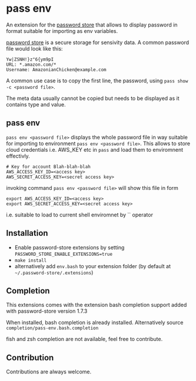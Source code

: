# pass env

An extension for the [password store](https://www.passwordstore.org/) that allows to display password in format suitable for importing as env variables.

[password store](https://www.passwordstore.org/) is a secure storage for sensivity data. A common password file would look like this:
```
Yw|ZSNH!}z"6{ym9pI
URL: *.amazon.com/*
Username: AmazonianChicken@example.com
```

A common use case is to copy the first line, the password, using `pass show -c <password file>`.

The meta data usually cannot be copied but needs to be displayed as it contains type and value.

## pass env

`pass env <password file>` displays the whole password file in way suitable for importing to environment ``pass env <password file>``. This allows to store cloud credentials i.e. AWS_KEY etc in `pass` and load them to enviromnent effectivly.

```
# Key for account Blah-blah-blah
AWS_ACCESS_KEY_ID=<access key>
AWS_SECRET_ACCESS_KEY=<secret access key>
```

invoking command `pass env <password file>` will show this file in form 

```
export AWS_ACCESS_KEY_ID=<access key>
export AWS_SECRET_ACCESS_KEY=<secret access key>
```

i.e. suitable to load to current shell enviromnet by `` operator

## Installation

- Enable password-store extensions by setting ``PASSWORD_STORE_ENABLE_EXTENSIONS=true``
- ``make install``
- alternatively add `env.bash` to your extension folder (by default at `~/.password-store/.extensions`)

## Completion

This extensions comes with the extension bash completion support added with password-store version 1.7.3

When installed, bash completion is already installed. Alternatively source `completion/pass-env.bash.completion`

fish and zsh completion are not available, feel free to contribute.

## Contribution

Contributions are always welcome.
